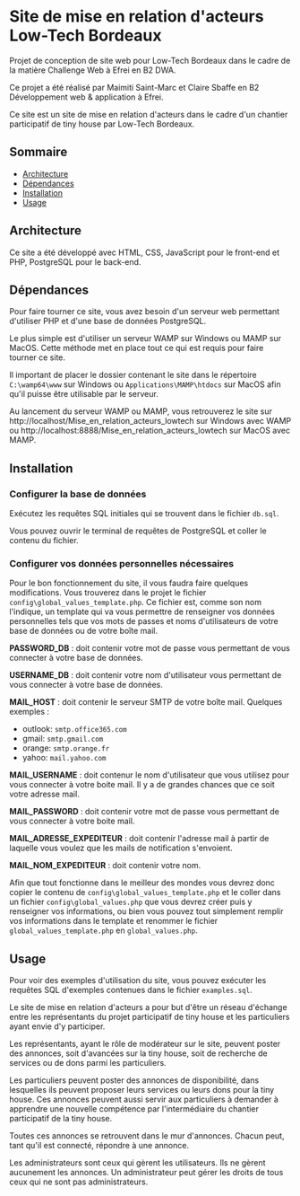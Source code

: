# Site de mise en relation d'acteurs Low-Tech Bordeaux

Projet de conception de site web pour Low-Tech Bordeaux dans le cadre de la matière Challenge Web à Efrei en B2 DWA.

Ce projet a été réalisé par Maimiti Saint-Marc et Claire Sbaffe en B2 Développement web & application à Efrei.

Ce site est un site de mise en relation d'acteurs dans le cadre d'un chantier participatif de tiny house par Low-Tech Bordeaux.

## Sommaire

- [Architecture](#architecture)
- [Dépendances](#dépendances)
- [Installation](#installation)
- [Usage](#usage)

## Architecture

Ce site a été développé avec HTML, CSS, JavaScript pour le front-end et PHP, PostgreSQL pour le back-end.

## Dépendances

Pour faire tourner ce site, vous avez besoin d'un serveur web permettant d'utiliser PHP et d'une base de données PostgreSQL.

Le plus simple est  d'utiliser un serveur WAMP sur Windows ou MAMP sur MacOS. Cette méthode met en place tout ce qui est requis pour faire tourner ce site.

Il important de placer le dossier contenant le site dans le répertoire `C:\wamp64\www` sur Windows ou `Applications\MAMP\htdocs` sur MacOS afin qu'il puisse être utilisable par le serveur.

Au lancement du serveur WAMP ou MAMP, vous retrouverez le site sur http://localhost/Mise_en_relation_acteurs_lowtech sur Windows avec WAMP ou http://localhost:8888/Mise_en_relation_acteurs_lowtech sur MacOS avec MAMP.

## Installation

### Configurer la base de données

Exécutez les requêtes SQL initiales qui se trouvent dans le fichier `db.sql`.

Vous pouvez ouvrir le terminal de requêtes de PostgreSQL et coller le contenu du fichier.

### Configurer vos données personnelles nécessaires 

Pour le bon fonctionnement du site, il vous faudra faire quelques modifications. Vous trouverez dans le projet le fichier `config\global_values_template.php`. Ce fichier est, comme son nom l'indique, un template qui va vous permettre de renseigner vos données personnelles tels que vos mots de passes et noms d'utilisateurs de votre base de données ou de votre boîte mail. 

**PASSWORD_DB** : doit contenir votre mot de passe vous permettant de vous connecter à votre base de données.

**USERNAME_DB** : doit contenir votre nom d'utilisateur vous permettant de vous connecter à votre base de données.

**MAIL_HOST** : doit contenir le serveur SMTP de votre boîte mail. Quelques exemples :
- outlook: `smtp.office365.com`
- gmail: `smtp.gmail.com`
- orange: `smtp.orange.fr`
- yahoo: `mail.yahoo.com`

**MAIL_USERNAME** : doit contenur le nom d'utilisateur que vous utilisez pour vous connecter à votre boite mail. Il y a de grandes chances que ce soit votre adresse mail.

**MAIL_PASSWORD** : doit contenir votre mot de passe vous permettant de vous connecter à votre boite mail.

**MAIL_ADRESSE_EXPEDITEUR** : doit contenir l'adresse mail à partir de laquelle vous voulez que les mails de notification s'envoient.

**MAIL_NOM_EXPEDITEUR** : doit contenir votre nom.

Afin que tout fonctionne dans le meilleur des mondes vous devrez donc copier le contenu de `config\global_values_template.php` et le coller dans un fichier `config\global_values.php` que vous devrez créer puis y renseigner vos informations, ou bien vous pouvez tout simplement remplir vos informations dans le template et renommer le fichier `global_values_template.php` en `global_values.php`.

## Usage

Pour voir des exemples d'utilisation du site, vous pouvez exécuter les requêtes SQL d'exemples contenues dans le fichier `examples.sql`.

Le site de mise en relation d'acteurs a pour but d'être un réseau d'échange entre les représentants du projet participatif de tiny house et les particuliers ayant envie d'y participer.

Les représentants, ayant le rôle de modérateur sur le site, peuvent poster des annonces, soit d'avancées sur la tiny house, soit de recherche de services ou de dons parmi les particuliers.

Les particuliers peuvent poster des annonces de disponibilité, dans lesquelles ils peuvent proposer leurs services ou leurs dons pour la tiny house. Ces annonces peuvent aussi servir aux particuliers à demander à apprendre une nouvelle compétence par l'intermédiaire du chantier participatif de la tiny house.

Toutes ces annonces se retrouvent dans le mur d'annonces. Chacun peut, tant qu'il est connecté, répondre à une annonce.

Les administrateurs sont ceux qui gèrent les utilisateurs. Ils ne gèrent aucunement les annonces. Un administrateur peut gérer les droits de tous ceux qui ne sont pas administrateurs.